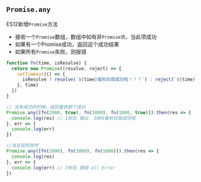 ## `Promise.any`

ES12新增`Promise`方法

- 接收一个`Promise`数组，数组中如有非`Promise项`，当此项成功
- 如果有一个Promise成功，返回这个成功结果
- 如果所有`Promise`失败，则报错

```js
function fn(time, isResolve) {
  return new Promise((resolve, reject) => {
    setTimeout(() => {
      isResolve ? resolve(`${time}毫秒后我成功啦！！！`) : reject(`${time}毫秒后我失败啦！！！`)
    }, time)
  })
}

// 当有成功的时候，返回最快那个成功
Promise.any([fn(2000, true), fn(3000), fn(1000, true)]).then(res => {
  console.log(res) // 1秒后 输出  1000毫秒后我成功啦
}, err => {
  console.log(err)
})

//当全部失败时
Promise.any([fn(2000), fn(3000), fn(1000)]).then(res => {
  console.log(res)
}, err => {
  console.log(err) // 3秒后 报错 all Error
})
```

